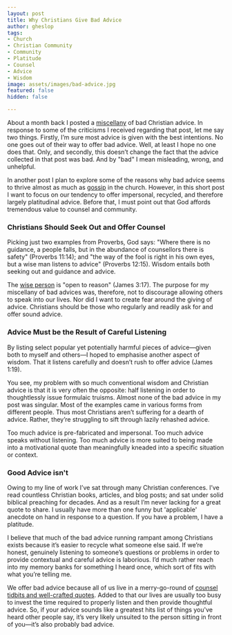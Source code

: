 ```yaml
---
layout: post
title: Why Christians Give Bad Advice
author: gheslop
tags:
- Church
- Christian Community
- Community
- Platitude
- Counsel
- Advice
- Wisdom
image: assets/images/bad-advice.jpg
featured: false
hidden: false

---
```

About a month back I posted a [miscellany](https://rekindle.co.za/content/2022-06-23-bad-advice "Bad Christian Advice") of bad Christian advice. In response to some of the criticisms I received regarding that post, let me say two things. Firstly, I’m sure most advice is given with the best intentions. No one goes out of their way to offer bad advice. Well, at least I hope no one does that. Only, and secondly, this doesn’t change the fact that the advice collected in that post was bad. And by "bad" I mean misleading, wrong, and unhelpful.

In another post I plan to explore some of the reasons why bad advice seems to thrive almost as much as [gossip](https://africa.thegospelcoalition.org/article/gossip-a-sin-that-is-sadly-indigenous-to-the-church/ "Why Gossip is Indigenous to the Church") in the church. However, in this short post I want to focus on our tendency to offer impersonal, recycled, and therefore largely platitudinal advice. Before that, I must point out that God affords tremendous value to counsel and community.

### Christians Should Seek Out and Offer Counsel

Picking just two examples from Proverbs, God says: "Where there is no guidance, a people falls, but in the abundance of counsellors there is safety" (Proverbs 11:14); and "the way of the fool is right in his own eyes, but a wise man listens to advice" (Proverbs 12:15). Wisdom entails both seeking out and guidance and advice.

The [wise person](https://rekindle.co.za/content/2021-06-29-james-3-jordan-peterson "Peterson on James 3") is "open to reason" (James 3:17). The purpose for my miscellany of bad advices was, therefore, not to discourage allowing others to speak into our lives. Nor did I want to create fear around the giving of advice. Christians should be those who regularly and readily ask for and offer sound advice.

### Advice Must be the Result of Careful Listening

By listing select popular yet potentially harmful pieces of advice—given both to myself and others—I hoped to emphasise another aspect of wisdom. That it listens carefully and doesn’t rush to offer advice (James 1:19).

You see, my problem with so much conventional wisdom and Christian advice is that it is very often the opposite: half listening in order to thoughtlessly issue formulaic truisms. Almost none of the bad advice in my post was singular. Most of the examples came in various forms from different people. Thus most Christians aren’t suffering for a dearth of advice. Rather, they’re struggling to sift through lazily rehashed advice.

Too much advice is pre-fabricated and impersonal. Too much advice speaks without listening. Too much advice is more suited to being made into a motivational quote than meaningfully kneaded into a specific situation or context.

### Good Advice isn't

Owing to my line of work I’ve sat through many Christian conferences. I’ve read countless Christian books, articles, and blog posts; and sat under solid biblical preaching for decades. And as a result I’m never lacking for a great quote to share. I usually have more than one funny but 'applicable' anecdote on hand in response to a question. If you have a problem, I have a platitude.

I believe that much of the bad advice running rampant among Christians exists because it’s easier to recycle what someone else said. If we’re honest, genuinely listening to someone’s questions or problems in order to provide contextual and careful advice is laborious. I’d much rather reach into my memory banks for something I heard once, which sort of fits with what you’re telling me.

We offer bad advice because all of us live in a merry-go-round of [counsel tidbits and well-crafted quotes](https://rekindle.co.za/content/2021-08-11-costly-friendship "Should Friendship be Costly?"). Added to that our lives are usually too busy to invest the time required to properly listen and then provide thoughtful advice. So, if your advice sounds like a greatest hits list of things you've heard other people say, it’s very likely unsuited to the person sitting in front of you—it’s also probably bad advice.